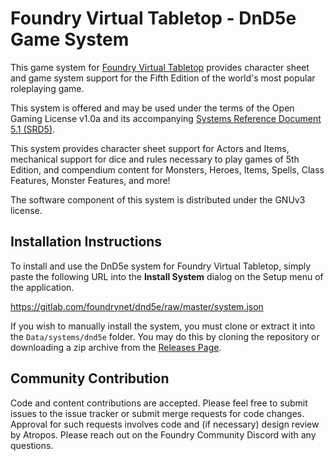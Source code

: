 # Foundry Virtual Tabletop - DnD5e Game System

This game system for [Foundry Virtual Tabletop](http://foundryvtt.com) provides character sheet and game system support
for the Fifth Edition of the world's most popular roleplaying game.

This system is offered and may be used under the terms of the Open Gaming License v1.0a and its accompanying
[Systems Reference Document 5.1 (SRD5)](http://media.wizards.com/2016/downloads/DND/SRD-OGL_V5.1.pdf).

This system provides character sheet support for Actors and Items, mechanical support for dice and rules necessary to
play games of 5th Edition, and compendium content for Monsters, Heroes, Items, Spells, Class Features, Monster Features,
and more!

The software component of this system is distributed under the GNUv3 license.

## Installation Instructions

To install and use the DnD5e system for Foundry Virtual Tabletop, simply paste the following URL into the
**Install System** dialog on the Setup menu of the application.

https://gitlab.com/foundrynet/dnd5e/raw/master/system.json

If you wish to manually install the system, you must clone or extract it into the ``Data/systems/dnd5e`` folder. You may
do this by cloning the repository or downloading a zip archive from the
[Releases Page](https://gitlab.com/foundrynet/dnd5e/-/releases).

## Community Contribution

Code and content contributions are accepted. Please feel free to submit issues to the issue tracker or submit merge
requests for code changes. Approval for such requests involves code and (if necessary) design review by Atropos. Please
reach out on the Foundry Community Discord with any questions.